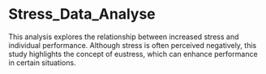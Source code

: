 # Stress_Data_Analyse
This analysis explores the relationship between increased stress and individual performance. Although stress is often perceived negatively, this study highlights the concept of eustress, which can enhance performance in certain situations.
